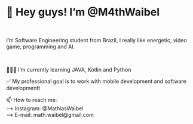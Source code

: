 <h1> 👋 Hey guys! I’m @M4thWaibel </h1> <br>

<p>I’m Software Engineering student from Brazil, I really like energetic, video game, programming and AI.</p><br>

<p>🧑🏼‍💻 I’m currently learning JAVA, Kotlin and Python</p>
<p>✅ My professional goal is to work with mobile development and software developmentt</p>
<p>📫 How to reach me:<br>
      --> Instagram: @MathiasWaibel<br>
      --> E-mail: math.waibel@gmail.com</p>
<!---
M4thWaibel/M4thWaibel is a ✨ special ✨ repository because its `README.md` (this file) appears on your GitHub profile.
You can click the Preview link to take a look at your changes.
--->
